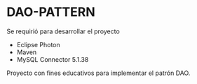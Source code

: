 # DAO-PATTERN

Se requirió para desarrollar el proyecto

- Eclipse Photon
- Maven
- MySQL Connector 5.1.38

Proyecto con fines educativos para implementar el patrón DAO.
